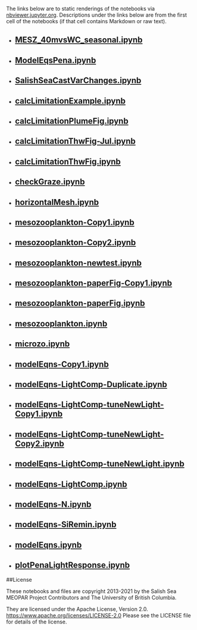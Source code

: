 The links below are to static renderings of the notebooks via
[nbviewer.jupyter.org](https://nbviewer.jupyter.org/).
Descriptions under the links below are from the first cell of the notebooks
(if that cell contains Markdown or raw text).

* ## [MESZ_40mvsWC_seasonal.ipynb](https://nbviewer.jupyter.org/github/SalishSeaCast/analysis-elise-2/blob/master/notebooks/modelEqs/MESZ_40mvsWC_seasonal.ipynb)  
    
* ## [ModelEqsPena.ipynb](https://nbviewer.jupyter.org/github/SalishSeaCast/analysis-elise-2/blob/master/notebooks/modelEqs/ModelEqsPena.ipynb)  
    
* ## [SalishSeaCastVarChanges.ipynb](https://nbviewer.jupyter.org/github/SalishSeaCast/analysis-elise-2/blob/master/notebooks/modelEqs/SalishSeaCastVarChanges.ipynb)  
    
* ## [calcLimitationExample.ipynb](https://nbviewer.jupyter.org/github/SalishSeaCast/analysis-elise-2/blob/master/notebooks/modelEqs/calcLimitationExample.ipynb)  
    
* ## [calcLimitationPlumeFig.ipynb](https://nbviewer.jupyter.org/github/SalishSeaCast/analysis-elise-2/blob/master/notebooks/modelEqs/calcLimitationPlumeFig.ipynb)  
    
* ## [calcLimitationThwFig-Jul.ipynb](https://nbviewer.jupyter.org/github/SalishSeaCast/analysis-elise-2/blob/master/notebooks/modelEqs/calcLimitationThwFig-Jul.ipynb)  
    
* ## [calcLimitationThwFig.ipynb](https://nbviewer.jupyter.org/github/SalishSeaCast/analysis-elise-2/blob/master/notebooks/modelEqs/calcLimitationThwFig.ipynb)  
    
* ## [checkGraze.ipynb](https://nbviewer.jupyter.org/github/SalishSeaCast/analysis-elise-2/blob/master/notebooks/modelEqs/checkGraze.ipynb)  
    
* ## [horizontalMesh.ipynb](https://nbviewer.jupyter.org/github/SalishSeaCast/analysis-elise-2/blob/master/notebooks/modelEqs/horizontalMesh.ipynb)  
    
* ## [mesozooplankton-Copy1.ipynb](https://nbviewer.jupyter.org/github/SalishSeaCast/analysis-elise-2/blob/master/notebooks/modelEqs/mesozooplankton-Copy1.ipynb)  
    
* ## [mesozooplankton-Copy2.ipynb](https://nbviewer.jupyter.org/github/SalishSeaCast/analysis-elise-2/blob/master/notebooks/modelEqs/mesozooplankton-Copy2.ipynb)  
    
* ## [mesozooplankton-newtest.ipynb](https://nbviewer.jupyter.org/github/SalishSeaCast/analysis-elise-2/blob/master/notebooks/modelEqs/mesozooplankton-newtest.ipynb)  
    
* ## [mesozooplankton-paperFig-Copy1.ipynb](https://nbviewer.jupyter.org/github/SalishSeaCast/analysis-elise-2/blob/master/notebooks/modelEqs/mesozooplankton-paperFig-Copy1.ipynb)  
    
* ## [mesozooplankton-paperFig.ipynb](https://nbviewer.jupyter.org/github/SalishSeaCast/analysis-elise-2/blob/master/notebooks/modelEqs/mesozooplankton-paperFig.ipynb)  
    
* ## [mesozooplankton.ipynb](https://nbviewer.jupyter.org/github/SalishSeaCast/analysis-elise-2/blob/master/notebooks/modelEqs/mesozooplankton.ipynb)  
    
* ## [microzo.ipynb](https://nbviewer.jupyter.org/github/SalishSeaCast/analysis-elise-2/blob/master/notebooks/modelEqs/microzo.ipynb)  
    
* ## [modelEqns-Copy1.ipynb](https://nbviewer.jupyter.org/github/SalishSeaCast/analysis-elise-2/blob/master/notebooks/modelEqs/modelEqns-Copy1.ipynb)  
    
* ## [modelEqns-LightComp-Duplicate.ipynb](https://nbviewer.jupyter.org/github/SalishSeaCast/analysis-elise-2/blob/master/notebooks/modelEqs/modelEqns-LightComp-Duplicate.ipynb)  
    
* ## [modelEqns-LightComp-tuneNewLight-Copy1.ipynb](https://nbviewer.jupyter.org/github/SalishSeaCast/analysis-elise-2/blob/master/notebooks/modelEqs/modelEqns-LightComp-tuneNewLight-Copy1.ipynb)  
    
* ## [modelEqns-LightComp-tuneNewLight-Copy2.ipynb](https://nbviewer.jupyter.org/github/SalishSeaCast/analysis-elise-2/blob/master/notebooks/modelEqs/modelEqns-LightComp-tuneNewLight-Copy2.ipynb)  
    
* ## [modelEqns-LightComp-tuneNewLight.ipynb](https://nbviewer.jupyter.org/github/SalishSeaCast/analysis-elise-2/blob/master/notebooks/modelEqs/modelEqns-LightComp-tuneNewLight.ipynb)  
    
* ## [modelEqns-LightComp.ipynb](https://nbviewer.jupyter.org/github/SalishSeaCast/analysis-elise-2/blob/master/notebooks/modelEqs/modelEqns-LightComp.ipynb)  
    
* ## [modelEqns-N.ipynb](https://nbviewer.jupyter.org/github/SalishSeaCast/analysis-elise-2/blob/master/notebooks/modelEqs/modelEqns-N.ipynb)  
    
* ## [modelEqns-SiRemin.ipynb](https://nbviewer.jupyter.org/github/SalishSeaCast/analysis-elise-2/blob/master/notebooks/modelEqs/modelEqns-SiRemin.ipynb)  
    
* ## [modelEqns.ipynb](https://nbviewer.jupyter.org/github/SalishSeaCast/analysis-elise-2/blob/master/notebooks/modelEqs/modelEqns.ipynb)  
    
* ## [plotPenaLightResponse.ipynb](https://nbviewer.jupyter.org/github/SalishSeaCast/analysis-elise-2/blob/master/notebooks/modelEqs/plotPenaLightResponse.ipynb)  
    

##License

These notebooks and files are copyright 2013-2021
by the Salish Sea MEOPAR Project Contributors
and The University of British Columbia.

They are licensed under the Apache License, Version 2.0.
https://www.apache.org/licenses/LICENSE-2.0
Please see the LICENSE file for details of the license.
